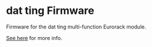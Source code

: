 # dat ting Firmware

Firmware for the dat ting multi-function Eurorack module.

[See here](https://lenp.net/synth/dat-ting/firmware.html) for more info.
